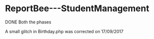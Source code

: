 # ReportBee---StudentManagement


DONE Both the phases


A small glitch in Birthday.php was corrected on 17/09/2017
